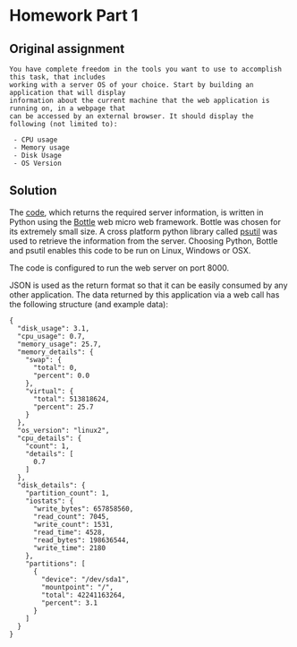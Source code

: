 Homework Part 1 
===============

Original assignment
-------------------

	You have complete freedom in the tools you want to use to accomplish this task, that includes
	working with a server OS of your choice. Start by building an application that will display
	information about the current machine that the web application is running on, in a webpage that
	can be accessed by an external browser. It should display the following (not limited to):
	
	 - CPU usage
	 - Memory usage
	 - Disk Usage
	 - OS Version

Solution
--------

The [code](source/), which returns the required server information, is written in Python using the [Bottle](http://bottlepy.org/docs/dev/index.html) web micro web framework. Bottle was chosen for its extremely small size.  A cross platform python library called [psutil](https://pypi.python.org/pypi/psutil) was used to retrieve the information from the server. Choosing Python, Bottle and psutil enables this code to be run on Linux, Windows or OSX.

The code is configured to run the web server on port 8000.

JSON is used as the return format so that it can be easily consumed by any other application.  The data returned by this application via a web call has the following structure (and example data):

    {
      "disk_usage": 3.1,
      "cpu_usage": 0.7,
      "memory_usage": 25.7,
      "memory_details": {
        "swap": {
          "total": 0,
          "percent": 0.0
        },
        "virtual": {
          "total": 513818624,
          "percent": 25.7
        }
      },
      "os_version": "linux2",
      "cpu_details": {
        "count": 1,
        "details": [
          0.7
        ]
      },
      "disk_details": {
        "partition_count": 1,
        "iostats": {
          "write_bytes": 657858560,
          "read_count": 7045,
          "write_count": 1531,
          "read_time": 4528,
          "read_bytes": 198636544,
          "write_time": 2180
        },
        "partitions": [
          {
            "device": "/dev/sda1",
            "mountpoint": "/",
            "total": 42241163264,
            "percent": 3.1
          }
        ]
      }
    }
 